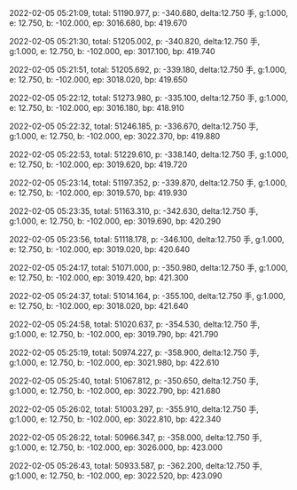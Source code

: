 2022-02-05 05:21:09, total: 51190.977, p: -340.680, delta:12.750 手, g:1.000, e: 12.750, b: -102.000, ep: 3016.680, bp: 419.670

2022-02-05 05:21:30, total: 51205.002, p: -340.820, delta:12.750 手, g:1.000, e: 12.750, b: -102.000, ep: 3017.100, bp: 419.740

2022-02-05 05:21:51, total: 51205.692, p: -339.180, delta:12.750 手, g:1.000, e: 12.750, b: -102.000, ep: 3018.020, bp: 419.650

2022-02-05 05:22:12, total: 51273.980, p: -335.100, delta:12.750 手, g:1.000, e: 12.750, b: -102.000, ep: 3016.180, bp: 418.910

2022-02-05 05:22:32, total: 51246.185, p: -336.670, delta:12.750 手, g:1.000, e: 12.750, b: -102.000, ep: 3022.370, bp: 419.880

2022-02-05 05:22:53, total: 51229.610, p: -338.140, delta:12.750 手, g:1.000, e: 12.750, b: -102.000, ep: 3019.620, bp: 419.720

2022-02-05 05:23:14, total: 51197.352, p: -339.870, delta:12.750 手, g:1.000, e: 12.750, b: -102.000, ep: 3019.570, bp: 419.930

2022-02-05 05:23:35, total: 51163.310, p: -342.630, delta:12.750 手, g:1.000, e: 12.750, b: -102.000, ep: 3019.690, bp: 420.290

2022-02-05 05:23:56, total: 51118.178, p: -346.100, delta:12.750 手, g:1.000, e: 12.750, b: -102.000, ep: 3019.020, bp: 420.640

2022-02-05 05:24:17, total: 51071.000, p: -350.980, delta:12.750 手, g:1.000, e: 12.750, b: -102.000, ep: 3019.420, bp: 421.300

2022-02-05 05:24:37, total: 51014.164, p: -355.100, delta:12.750 手, g:1.000, e: 12.750, b: -102.000, ep: 3018.020, bp: 421.640

2022-02-05 05:24:58, total: 51020.637, p: -354.530, delta:12.750 手, g:1.000, e: 12.750, b: -102.000, ep: 3019.790, bp: 421.790

2022-02-05 05:25:19, total: 50974.227, p: -358.900, delta:12.750 手, g:1.000, e: 12.750, b: -102.000, ep: 3021.980, bp: 422.610

2022-02-05 05:25:40, total: 51067.812, p: -350.650, delta:12.750 手, g:1.000, e: 12.750, b: -102.000, ep: 3022.790, bp: 421.680

2022-02-05 05:26:02, total: 51003.297, p: -355.910, delta:12.750 手, g:1.000, e: 12.750, b: -102.000, ep: 3022.810, bp: 422.340

2022-02-05 05:26:22, total: 50966.347, p: -358.000, delta:12.750 手, g:1.000, e: 12.750, b: -102.000, ep: 3026.000, bp: 423.000

2022-02-05 05:26:43, total: 50933.587, p: -362.200, delta:12.750 手, g:1.000, e: 12.750, b: -102.000, ep: 3022.520, bp: 423.090